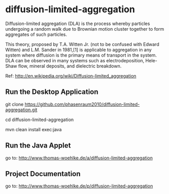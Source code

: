 diffusion-limited-aggregation
=============================

Diffusion-limited aggregation (DLA) is the process whereby particles undergoing a random walk due to Brownian motion cluster together to form aggregates of such particles.

This theory, proposed by T.A. Witten Jr. (not to be confused with Edward Witten) and L.M. Sander in 1981,[1] is applicable to aggregation
in any system where diffusion is the primary means of transport in the system. DLA can be observed in many systems such as electrodeposition,
Hele-Shaw flow, mineral deposits, and dielectric breakdown.

Ref: http://en.wikipedia.org/wiki/Diffusion-limited_aggregation


Run the Desktop Application
---------------------------

git clone https://github.com/phasenraum2010/diffusion-limited-aggregation.git

cd diffusion-limited-aggregation

mvn clean install exec:java

Run the Java Applet
-------------------

go to: http://www.thomas-woehlke.de/a/diffusion-limited-aggregation

Project Documentation
---------------------

go to: http://www.thomas-woehlke.de/p/diffusion-limited-aggregation


